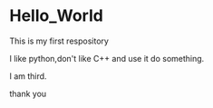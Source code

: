 # Hello_World
This is my first respository

I like python,don't like C++ and use it do something.


I am third.

thank you

